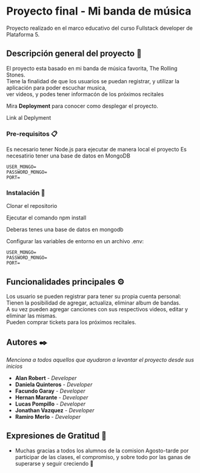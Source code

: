 # Proyecto final - Mi banda de música

Proyecto realizado en el marco educativo del curso Fullstack developer de Plataforma 5.

## Descripción general del proyecto 🚀

El proyecto esta basado en mi banda de música favorita, The Rolling Stones.   
Tiene la finalidad de que los usuarios se puedan registrar, y utilizar la aplicación para poder escuchar musica,   
ver videos, y podes tener informacón de los próximos recitales 

Mira **Deployment** para conocer como desplegar el proyecto.

Link al Deplyment

### Pre-requisitos 📋


Es necesario tener Node.js para ejecutar de manera local el proyecto 
Es necesatirio tener una base de datos en MongoDB

```
USER_MONGO=
PASSWORD_MONGO=
PORT=
```

### Instalación 🔧

Clonar el repositorio  

Ejecutar el comando npm install  

Deberas tenes una base de datos en mongodb  

Configurar las variables de entorno en un archivo .env: 

```
USER_MONGO=
PASSWORD_MONGO=
PORT=
```

## Funcionalidades principales ⚙️

Los usuario se pueden registrar para tener su propia cuenta personal:  
Tienen la posibilidad de agregar, actualiza, eliminar album de bandas.   
A su vez pueden agregar canciones con sus respectivos videos, editar y eliminar las mismas.   
Pueden comprar tickets para los próximos recitales. 

## Autores ✒️

_Menciona a todos aquellos que ayudaron a levantar el proyecto desde sus inicios_

* **Alan Robert** - *Developer* 
* **Daniela Quinteros** - *Developer* 
* **Facundo Garay** - *Developer* 
* **Hernan Marante** - *Developer* 
* **Lucas Pompillo** - *Developer* 
* **Jonathan Vazquez** - *Developer* 
* **Ramiro Merlo** - *Developer* 

## Expresiones de Gratitud 🎁

* Muchas gracias a todos los alumnos de la comision Agosto-tarde por participar de las clases, el compromiso, y sobre todo por las ganas de superarse y seguir creciendo 📢
